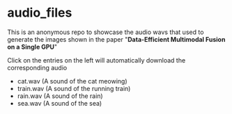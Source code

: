 # audio_files

This is an anonymous repo to showcase the audio wavs that used to generate the images shown in the paper "**Data-Efficient Multimodal Fusion on a Single GPU**"

Click on the entries on the left will automatically download the corresponding audio
* cat.wav (A sound of the cat meowing)
* train.wav (A sound of the running train)
* rain.wav (A sound of the rain)
* sea.wav (A sound of the sea)

<!--* [cat.wav (A sound of the cat meowing)](https://anonymous.4open.science/r/audio_files-48F5/cat.wav) -->
<!--* [train.wav (A sound of the running train)](https://anonymous.4open.science/r/audio_files-48F5/train.wav) -->
<!--* [rain.wav (A sound of the rain)](https://anonymous.4open.science/r/audio_files-48F5/rain.wav) -->
<!--* [sea.wav (A sound of the sea)](https://anonymous.4open.science/r/audio_files-48F5/sea.wav) -->

